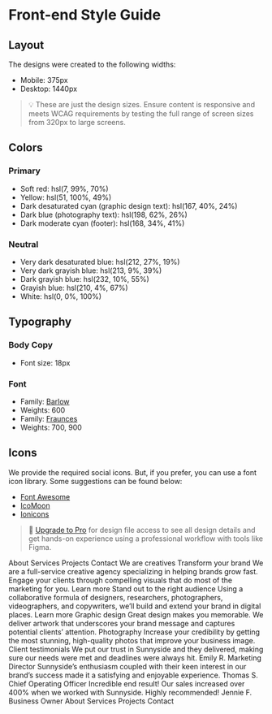 # Front-end Style Guide

## Layout

The designs were created to the following widths:

- Mobile: 375px
- Desktop: 1440px

> 💡 These are just the design sizes. Ensure content is responsive and meets WCAG requirements by testing the full range of screen sizes from 320px to large screens.

## Colors

### Primary

- Soft red: hsl(7, 99%, 70%)
- Yellow: hsl(51, 100%, 49%)
- Dark desaturated cyan (graphic design text): hsl(167, 40%, 24%)
- Dark blue (photography text): hsl(198, 62%, 26%)
- Dark moderate cyan (footer): hsl(168, 34%, 41%)

### Neutral

- Very dark desaturated blue: hsl(212, 27%, 19%)
- Very dark grayish blue: hsl(213, 9%, 39%)
- Dark grayish blue: hsl(232, 10%, 55%)
- Grayish blue: hsl(210, 4%, 67%)
- White: hsl(0, 0%, 100%)

## Typography

### Body Copy

- Font size: 18px

### Font

- Family: [Barlow](https://fonts.google.com/specimen/Barlow)
- Weights: 600
- Family: [Fraunces](https://fonts.google.com/specimen/Fraunces)
- Weights: 700, 900

## Icons

We provide the required social icons. But, if you prefer, you can use a font icon library. Some suggestions can be found below:

- [Font Awesome](https://fontawesome.com)
- [IcoMoon](https://icomoon.io)
- [Ionicons](https://ionicons.com)

> 💎 [Upgrade to Pro](https://www.frontendmentor.io/pro?ref=style-guide) for design file access to see all design details and get hands-on experience using a professional workflow with tools like Figma.



About Services Projects Contact We are creatives Transform your brand We are
    a full-service creative agency specializing in helping brands grow fast.
    Engage your clients through compelling visuals that do most of the marketing
    for you. Learn more Stand out to the right audience Using a collaborative
    formula of designers, researchers, photographers, videographers, and
    copywriters, we’ll build and extend your brand in digital places. Learn more
    Graphic design Great design makes you memorable. We deliver artwork that
    underscores your brand message and captures potential clients’ attention.
    Photography Increase your credibility by getting the most stunning,
    high-quality photos that improve your business image. Client testimonials We
    put our trust in Sunnyside and they delivered, making sure our needs were
    met and deadlines were always hit. Emily R. Marketing Director Sunnyside’s
    enthusiasm coupled with their keen interest in our brand’s success made it a
    satisfying and enjoyable experience. Thomas S. Chief Operating Officer
    Incredible end result! Our sales increased over 400% when we worked with
    Sunnyside. Highly recommended! Jennie F. Business Owner About Services
    Projects Contact